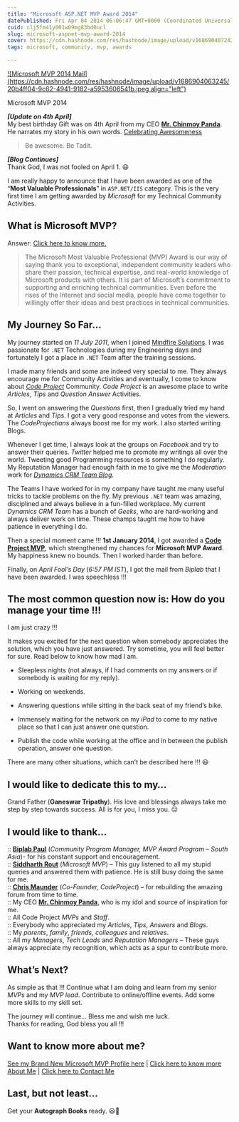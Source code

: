 ```yaml
---
title: "Microsoft ASP.NET MVP Award 2014"
datePublished: Fri Apr 04 2014 06:06:47 GMT+0000 (Coordinated Universal Time)
cuid: clj5fm41y001w09mg83bd0ucl
slug: microsoft-aspnet-mvp-award-2014
cover: https://cdn.hashnode.com/res/hashnode/image/upload/v1686904072425/e39e321e-cf34-4e29-a1a9-e667e6757544.jpeg
tags: microsoft, community, mvp, awards

---
```


[![Microsoft MVP 2014 Mail](https://cdn.hashnode.com/res/hashnode/image/upload/v1686904063245/20b4ff04-9c62-4941-9182-a5953606541b.jpeg align="left")](https://taditdash.files.wordpress.com/2014/04/microsoft-mvp-2014-mail1.jpg)

Microsoft MVP 2014

***\[Update on 4th April\]***  
My best birthday Gift was on 4th April from my CEO [**Mr. Chinmoy Panda**](http://in.linkedin.com/in/chinmoypanda). He narrates my story in his own words. [Celebrating Awesomeness](http://www.mindfiresolutions.com/blog/2014/04/04/celebrating-awesomeness)

> Be awesome. Be Tadit.

***\[Blog Continues\]***  
Thank God, I was not fooled on April 1. 😃

I am really happy to announce that I have been awarded as one of the “**Most Valuable Professionals**” in `ASP.NET/IIS` category. This is the very first time I am getting awarded by *Microsoft* for my Technical Community Activities.

## What is Microsoft MVP?

Answer: [Click here to know more.](http://mvp.microsoft.com/en-us/default.aspx)

> The Microsoft Most Valuable Professional (MVP) Award is our way of saying thank you to exceptional, independent community leaders who share their passion, technical expertise, and real-world knowledge of Microsoft products with others. It is part of Microsoft’s commitment to supporting and enriching technical communities. Even before the rises of the Internet and social media, people have come together to willingly offer their ideas and best practices in technical communities.

## My Journey So Far…

My journey started on *11 July 2011*, when I joined [Mindfire Solutions](http://www.mindfiresolutions.com/). I was passionate for `.NET` Technologies during my Engineering days and fortunately I got a place in `.NET` Team after the training sessions.

I made many friends and some are indeed very special to me. They always encourage me for Community Activities and eventually, I come to know about [*Code Project*](http://www.codeproject.com/) Community. *Code Project* is an awesome place to write *Articles*, *Tips* and *Question Answer* Activities.

So, I went on answering the *Questions* first, then I gradually tried my hand at *Articles* and *Tips*. I got a very good response and votes from the viewers. The *CodeProjectians* always boost me for my work. I also started writing Blogs.

Whenever I get time, I always look at the groups on *Facebook* and try to answer their queries. *Twitter* helped me to promote my writings all over the world. Tweeting good Programming resources is something I do regularly. My Reputation Manager had enough faith in me to give me the *Moderation* work for [*Dynamics CRM Team Blog*](http://www.mscrmmindfire.wordpress.com).

The Teams I have worked for in my company have taught me many useful tricks to tackle problems on the fly. My previous `.NET` team was amazing, disciplined and always believe in a fun-filled workplace. My current *Dynamics CRM Team* has a bunch of *Geeks*, who are hard-working and always deliver work on time. These champs taught me how to have patience in everything I do.

Then a special moment came !!! **1st January 2014**, I got awarded a [**Code Project MVP**](https://taditdash.wordpress.com/2014/01/02/codeproject-mvp-status-for-2014/), which strengthened my chances for **Microsoft MVP Award**. My happiness knew no bounds. Then I worked harder than before.

Finally, on *April Fool’s Day* (*6:57 PM IST*), I got the mail from *Biplab* that I have been awarded. I was speechless !!!

## The most common question now is: How do you manage your time !!!

I am just crazy !!!

It makes you excited for the next question when somebody appreciates the solution, which you have just answered. Try sometime, you will feel better for sure. Read below to know how mad I am.

* Sleepless nights (not always, if I had comments on my answers or if somebody is waiting for my reply).
    
* Working on weekends.
    
* Answering questions while sitting in the back seat of my friend’s bike.
    
* Immensely waiting for the network on my *iPad* to come to my native place so that I can just answer one question.
    
* Publish the code while working at the office and in between the publish operation, answer one question.
    

There are many other situations, which can’t be described here !!! 😃

## I would like to dedicate this to my…

Grand Father (**Ganeswar Tripathy**). His love and blessings always take me step by step towards success. All is for you, I miss you. 😔

## I would like to thank…

:: [**Biplab Paul**](http://www.linkedin.com/in/paulbiplab) (*Community Program Manager, MVP Award Program – South Asia*)- for his constant support and encouragement.  
:: [**Siddharth Rout**](http://mvp.microsoft.com/en-us/mvp/Siddharth%20Rout-4033513) (*Microsoft MVP*) – This guy listened to all my stupid queries and answered them with patience. He is still busy doing the same for me.  
:: [**Chris Maunder**](http://www.codeproject.com/Members/Chris-Maunder) (*Co-Founder, CodeProject*) – for rebuilding the amazing forum from time to time.  
:: My CEO [**Mr. Chinmoy Panda**](http://in.linkedin.com/in/chinmoypanda), who is my idol and source of inspiration for me.  
:: All Code Project *MVPs* and *Staff*.  
:: Everybody who appreciated my *Articles*, *Tips*, *Answers* and *Blogs*.  
:: My *parents*, *family*, *friends*, *colleagues* and *relatives*.  
:: All my *Managers*, *Tech Leads* and *Reputation Managers* – These guys always appreciate my recognition, which acts as a spur to contribute more.

## What’s Next?

As simple as that !!! Continue what I am doing and learn from my senior *MVPs* and my *MVP lead*. Contribute to online/offline events. Add some more skills to my skill set.

The journey will continue… Bless me and wish me luck.  
Thanks for reading, God bless you all !!!

## Want to know more about me?

[See my Brand New Microsoft MVP Profile here](https://mvp.microsoft.com/en-us/mvp/Tadit%20Kumar%20Dash-5000661) | [Click here to know more About Me](https://taditdash.com/#about) | [Click here to Contact Me](https://taditdash.com/#contact)

## Last, but not least…

Get your **Autograph Books** ready. 😃💪